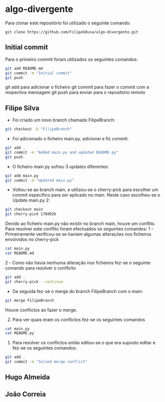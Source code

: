 # algo-divergente
Para clonar este repositório foi utilizado o seguinte comando:
```git
git clone https://github.com/FilipeS0usa/algo-divergente.git
```
## Initial commit
Para o primeiro commit foram utilizados os seguintes comandos:

```bash
git add README.md
git commit -m "Initial commit"
git push
```
git add para adicionar o ficheiro
git commit para fazer o commit com a respectiva mensagem
git push para enviar para o repositório remoto

## Filipe Silva

- Foi criado um novo branch chamado FilipeBranch:

```bash
git checkout -b "FilipeBranch"
```

- Foi adicionado o ficheiro main.py, adicionei e fiz commit:

```bash
git add .
git commit -m "Added main.py and updated README.py"
git push
```

- O ficheiro main.py sofreu 3 updates diferentes:

```bash
git add main.py
git commit -m "Updated main.py"
```

- Voltou-se ao branch main, e utilizou-se o cherry-pick para escolher um commit especifico para ser aplicado no main. Neste caso escolheu-se o Update main.py 2:

```bash
git checkout main
git cherry-pick 178d02b
```
Devido ao ficheiro main.py não existir no branch main, houve um conflito. Para resolver este conflito foram efectuados os seguintes comandos:
1 - Primeiramente verificou-se se haviam algumas alterações nos ficheiros envolvidos no cherry-pick
```bash
cat main.py
cat README.md
```
2 - Como não havia nenhuma alteração nos ficheiros fez-se o seguinte comando para resolver o conflicto:
```bash
git add .
git cherry-pick --continue
```
- De seguida fez-se o merge do branch FilipeBranch com o main:
```bash
git merge FilipeBranch
```

Houve conflictos ao fazer o merge.

2. Para ver quais eram os conflictos fez-se os seguintes comandos

```bash 
cat main.py
cat README.py
```
1. Para resolver os conflictos então editou-se o que era suposto editar e fez-se os seguintes comandos:
```bash
git add .
git commit -m "Solved merge conflict"
```


## Hugo Almeida

## João Correia
